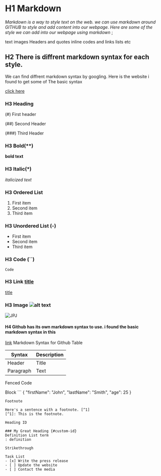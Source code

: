 # H1 Markdown
   *Markdown is a way to style text on the web. we can use markdown around GITHUB to style and add content into our webpage.
  Here are some of the style we can add into our webpage using markdown* ;
  
text
images
Headers and quotes
inline codes and links 
lists etc
## H2 There is diffrent markdown syntax for each style.
We can find diffrent markdown syntax by googling. Here is the website i found to get some of The basic syntax 

[click here](https://www.markdownguide.org/cheat-sheet/)

 ### H3  Heading
 
(#) First header

(##) Second Header 

(###) Third Header


### H3 Bold(**)
**bold text**

### H3 Italic(*)
*italicized text*

### H3 Ordered List
1. First item
2. Second item
3. Third item

### H3 Unordered List (-)
- First item
- Second item
- Third item

### H3 Code (``)
`Code`

### H3 Link [title](https://www.example.com)

[title](https://www.example.com)

### H3 Image ![alt text](image.jpg)

![JPJ](https://upload.wikimedia.org/wikipedia/commons/b/b4/JPEG_example_JPG_RIP_100.jpg)

   #### H4 Github has its own markdown syntax to use. i found the basic markdown syntax in this 
   
[link](https://linuxhint.om/github_markdown_cheatsheet/)
       Markdown Syntax for Github
Table

| Syntax | Description |
| ----------- | ----------- |
| Header | Title |
| Paragraph | Text |

Fenced Code 

Block	```
{
  "firstName": "John",
  "lastName": "Smith",
  "age": 25
}
```
Footnote

Here's a sentence with a footnote. [^1]
[^1]: This is the footnote.

Heading ID

### My Great Heading {#custom-id}
Definition List	term
: definition

Strikethrough

Task List
- [x] Write the press release
- [ ] Update the website
- [ ] Contact the media



 



